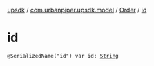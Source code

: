 [upsdk](../../index.md) / [com.urbanpiper.upsdk.model](../index.md) / [Order](index.md) / [id](./id.md)

# id

`@SerializedName("id") var id: `[`String`](https://kotlinlang.org/api/latest/jvm/stdlib/kotlin/-string/index.html)